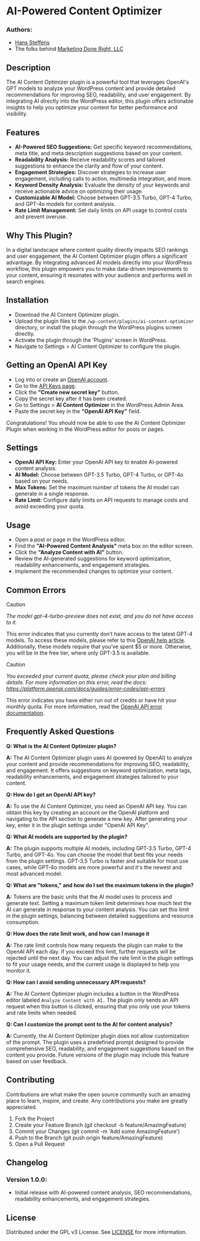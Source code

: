 # AI-Powered Content Optimizer

### Authors: 
- [Hans Steffens](https://hanscode.io/)
- The folks behind [Marketing Done Right, LLC](https://marketingdr.co/)

## Description
The AI Content Optimizer plugin is a powerful tool that leverages OpenAI's GPT models to analyze your WordPress content and provide detailed recommendations for improving SEO, readability, and user engagement. By integrating AI directly into the WordPress editor, this plugin offers actionable insights to help you optimize your content for better performance and visibility.

## Features
- **AI-Powered SEO Suggestions:** Get specific keyword recommendations, meta title, and meta description suggestions based on your content.
- **Readability Analysis:** Receive readability scores and tailored suggestions to enhance the clarity and flow of your content.
- **Engagement Strategies:** Discover strategies to increase user engagement, including calls to action, multimedia integration, and more.
- **Keyword Density Analysis:** Evaluate the density of your keywords and receive actionable advice on optimizing their usage.
- **Customizable AI Model:** Choose between GPT-3.5 Turbo, GPT-4 Turbo, and GPT-4o models for content analysis.
- **Rate Limit Management:** Set daily limits on API usage to control costs and prevent overuse.

## Why This Plugin?
In a digital landscape where content quality directly impacts SEO rankings and user engagement, the AI Content Optimizer plugin offers a significant advantage. By integrating advanced AI models directly into your WordPress workflow, this plugin empowers you to make data-driven improvements to your content, ensuring it resonates with your audience and performs well in search engines.

## Installation
- Download the AI Content Optimizer plugin.
- Upload the plugin files to the `/wp-content/plugins/ai-content-optimizer` directory, or install the plugin through the WordPress plugins screen directly.
- Activate the plugin through the 'Plugins' screen in WordPress.
- Navigate to Settings > AI Content Optimizer to configure the plugin.

## Getting an OpenAI API Key
- Log into or create an [OpenAI account](https://platform.openai.com/).
- Go to the [API Keys page](https://platform.openai.com/api-keys).
- Click the __"Create new secret key"__ button.
- Copy the secret key after it has been created.
- Go to Settings > __AI Content Optimizer__ in the WordPress Admin Area.
- Paste the secret key in the __"OpenAI API Key"__ field.
  
Congratulations! You should now be able to use the AI Content Optimizer Plugin when working in the WordPress editor for posts or pages.

## Settings
- **OpenAI API Key:** Enter your OpenAI API key to enable AI-powered content analysis.
- **AI Model:** Choose between GPT-3.5 Turbo, GPT-4 Turbo, or GPT-4o based on your needs.
- **Max Tokens:** Set the maximum number of tokens the AI model can generate in a single response.
- **Rate Limit:** Configure daily limits on API requests to manage costs and avoid exceeding your quota.

## Usage
- Open a post or page in the WordPress editor.
- Find the __"AI-Powered Content Analysis"__ meta box on the editor screen.
- Click the __"Analyze Content with AI"__ button.
- Review the AI-generated suggestions for keyword optimization, readability enhancements, and engagement strategies.
- Implement the recommended changes to optimize your content.

## Common Errors
> [!CAUTION]
> _The model gpt-4-turbo-preview does not exist, and you do not have access to it._

This error indicates that you currently don’t have access to the latest GPT-4 models. To access these models, please refer to this [OpenAI help article](https://help.openai.com/en/articles/7102672-how-can-i-access-gpt-4-gpt-4-turbo-and-gpt-4o). Additionally, these models require that you’ve spent $5 or more. Otherwise, you will be in the free tier, where only GPT-3.5 is available.

> [!CAUTION]
> _You exceeded your current quota, please check your plan and billing details. For more information on this error, read the docs: https://platform.openai.com/docs/guides/error-codes/api-errors_

This error indicates you have either run out of credits or have hit your monthly quota. For more information, read the [OpenAI API error documentation](https://platform.openai.com/docs/guides/error-codes/api-errors).

## Frequently Asked Questions

**Q: What is the AI Content Optimizer plugin?**

**A:** The AI Content Optimizer plugin uses AI (powered by OpenAI) to analyze your content and provide recommendations for improving SEO, readability, and engagement. It offers suggestions on keyword optimization, meta tags, readability enhancements, and engagement strategies tailored to your content.

**Q: How do I get an OpenAI API key?**

**A:** To use the AI Content Optimizer, you need an OpenAI API key. You can obtain this key by creating an account on the OpenAI platform and navigating to the API section to generate a new key. After generating your key, enter it in the plugin settings under "OpenAI API Key".

**Q: What AI models are supported by the plugin?**

**A:** The plugin supports multiple AI models, including GPT-3.5 Turbo, GPT-4 Turbo, and GPT-4o. You can choose the model that best fits your needs from the plugin settings. GPT-3.5 Turbo is faster and suitable for most use cases, while GPT-4o models are more powerful and it's the newest and most advanced model.

**Q: What are "tokens," and how do I set the maximum tokens in the plugin?**

**A:** Tokens are the basic units that the AI model uses to process and generate text. Setting a maximum token limit determines how much text the AI can generate in response to your content analysis. You can set this limit in the plugin settings, balancing between detailed suggestions and resource consumption.

**Q: How does the rate limit work, and how can I manage it**

**A:** The rate limit controls how many requests the plugin can make to the OpenAI API each day. If you exceed this limit, further requests will be rejected until the next day. You can adjust the rate limit in the plugin settings to fit your usage needs, and the current usage is displayed to help you monitor it.

**Q: How can I avoid sending unnecessary API requests?**

**A:** The AI Content Optimizer plugin includes a button in the WordPress editor labeled `Analyze Content with AI.` The plugin only sends an API request when this button is clicked, ensuring that you only use your tokens and rate limits when needed.

**Q: Can I customize the prompt sent to the AI for content analysis?**

**A:** Currently, the AI Content Optimizer plugin does not allow customization of the prompt. The plugin uses a predefined prompt designed to provide comprehensive SEO, readability, and engagement suggestions based on the content you provide. Future versions of the plugin may include this feature based on user feedback.

## Contributing

Contributions are what make the open source community such an amazing place to learn, inspire, and create. Any contributions you make are greatly appreciated.

1. Fork the Project
2. Create your Feature Branch (git checkout -b feature/AmazingFeature)
3. Commit your Changes (git commit -m 'Add some AmazingFeature')
4. Push to the Branch (git push origin feature/AmazingFeature)
5. Open a Pull Request

## Changelog
### Version 1.0.0:
- Initial release with AI-powered content analysis, SEO recommendations, readability enhancements, and engagement strategies.

## License
Distributed under the GPL v3 License. See [LICENSE](LICENSE) for more information.


